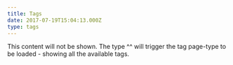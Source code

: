 ```yaml
---
title: Tags
date: 2017-07-19T15:04:13.000Z
type: tags
---
```


This content will not be shown. The type ^^ will trigger the tag page-type to be loaded - showing all the available tags.
